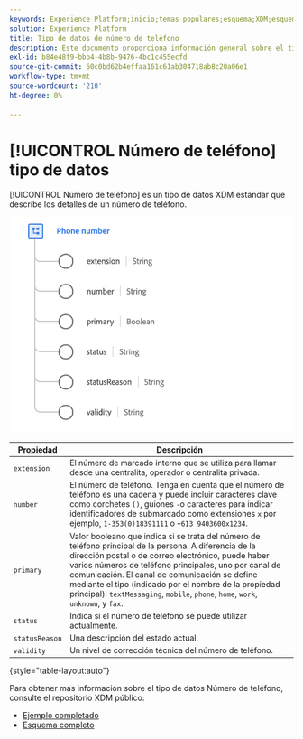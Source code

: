 ```yaml
---
keywords: Experience Platform;inicio;temas populares;esquema;XDM;esquemas;esquemas;phoneNumber;xdm:phoneNumber;tipo de datos;tipo de datos;tipo de datos;
solution: Experience Platform
title: Tipo de datos de número de teléfono
description: Este documento proporciona información general sobre el tipo de datos XDM Número de teléfono.
exl-id: b84e48f9-bbb4-4b8b-9476-4bc1c455ecfd
source-git-commit: 60c0bd62b4effaa161c61ab304718ab8c20a06e1
workflow-type: tm+mt
source-wordcount: '210'
ht-degree: 0%

---
```


# [!UICONTROL Número de teléfono] tipo de datos

[!UICONTROL Número de teléfono] es un tipo de datos XDM estándar que describe los detalles de un número de teléfono.

<img src="../images/data-types/phone-number.png" width="600" /><br />

| Propiedad | Descripción |
| --- | --- |
| `extension` | El número de marcado interno que se utiliza para llamar desde una centralita, operador o centralita privada. |
| `number` | El número de teléfono. Tenga en cuenta que el número de teléfono es una cadena y puede incluir caracteres clave como corchetes `()`, guiones `-`o caracteres para indicar identificadores de submarcado como extensiones `x` por ejemplo, `1-353(0)18391111` o `+613 9403600x1234`. |
| `primary` | Valor booleano que indica si se trata del número de teléfono principal de la persona. A diferencia de la dirección postal o de correo electrónico, puede haber varios números de teléfono principales, uno por canal de comunicación. El canal de comunicación se define mediante el tipo (indicado por el nombre de la propiedad principal): `textMessaging`, `mobile`, `phone`, `home`, `work`, `unknown`, y `fax`. |
| `status` | Indica si el número de teléfono se puede utilizar actualmente. |
| `statusReason` | Una descripción del estado actual. |
| `validity` | Un nivel de corrección técnica del número de teléfono. |

{style="table-layout:auto"}

Para obtener más información sobre el tipo de datos Número de teléfono, consulte el repositorio XDM público:

* [Ejemplo completado](https://github.com/adobe/xdm/blob/master/components/datatypes/demographic/phonenumber.example.1.json)
* [Esquema completo](https://github.com/adobe/xdm/blob/master/components/datatypes/demographic/phonenumber.schema.json)

